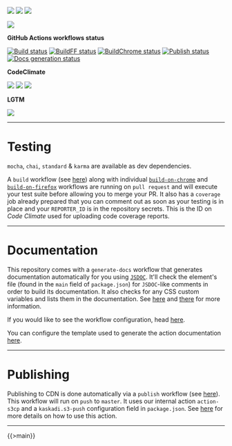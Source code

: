 ![](https://img.shields.io/github/package-json/v/kaskadi/template-kaskadi-element)
![](https://img.shields.io/badge/code--style-standard-blue)
![](https://img.shields.io/github/license/kaskadi/template-kaskadi-element?color=blue)

[![](https://img.shields.io/badge/live-example-orange)](https://cdn.klimapartner.net/modules/%40kaskadi/template-kaskadi-element/example/index.html)

**GitHub Actions workflows status**

[![Build status](https://img.shields.io/github/workflow/status/kaskadi/template-kaskadi-element/build?label=build&logo=mocha)](https://github.com/kaskadi/template-kaskadi-element/actions?query=workflow%3Abuild)
[![BuildFF status](https://img.shields.io/github/workflow/status/kaskadi/template-kaskadi-element/build-on-firefox?label=firefox&logo=Mozilla%20Firefox&logoColor=white)](https://github.com/kaskadi/template-kaskadi-element/actions?query=workflow%3Abuild-on-firefox)
[![BuildChrome status](https://img.shields.io/github/workflow/status/kaskadi/template-kaskadi-element/build-on-chrome?label=chrome&logo=Google%20Chrome&logoColor=white)](https://github.com/kaskadi/template-kaskadi-element/actions?query=workflow%3Abuild-on-chrome)
[![Publish status](https://img.shields.io/github/workflow/status/kaskadi/template-kaskadi-element/publish?label=publish&logo=Amazon%20AWS)](https://github.com/kaskadi/template-kaskadi-element/actions?query=workflow%3Apublish)
[![Docs generation status](https://img.shields.io/github/workflow/status/kaskadi/template-kaskadi-element/generate-docs?label=docs&logo=read-the-docs)](https://github.com/kaskadi/template-kaskadi-element/actions?query=workflow%3Agenerate-docs)

**CodeClimate**

[![](https://img.shields.io/codeclimate/maintainability/kaskadi/template-kaskadi-element?label=maintainability&logo=Code%20Climate)](https://codeclimate.com/github/kaskadi/template-kaskadi-element)
[![](https://img.shields.io/codeclimate/tech-debt/kaskadi/template-kaskadi-element?label=technical%20debt&logo=Code%20Climate)](https://codeclimate.com/github/kaskadi/template-kaskadi-element)
[![](https://img.shields.io/codeclimate/coverage/kaskadi/template-kaskadi-element?label=test%20coverage&logo=Code%20Climate)](https://codeclimate.com/github/kaskadi/template-kaskadi-element)

**LGTM**

[![](https://img.shields.io/lgtm/grade/javascript/github/kaskadi/template-kaskadi-element?label=code%20quality&logo=LGTM)](https://lgtm.com/projects/g/kaskadi/template-kaskadi-element/?mode=list&logo=LGTM)

<!-- You can add badges inside of this section if you'd like -->

****

# Testing

`mocha`, `chai`, `standard` & `karma` are available as dev dependencies.

A `build` workflow (see [here](./.github/workflows/build.yml)) along with individual [`build-on-chrome`](./.github/workflows/buildChrome.yml) and [`build-on-firefox`](./.github/workflows/buildFF.yml) workflows are running on `pull request` and will execute your test suite before allowing you to merge your PR. It also has a `coverage` job already prepared that you can comment out as soon as your testing is in place and your `REPORTER_ID` is in the repository secrets. This is the ID on _Code Climate_ used for uploading code coverage reports.

****

# Documentation

This repository comes with a `generate-docs` workflow that generates documentation automatically for you using [`JSDOC`](https://jsdoc.app/). It'll check the element's file (found in the `main` field of `package.json`) for `JSDOC`-like comments in order to build its documentation. It also checks for any CSS custom variables and lists them in the documentation. See [here](https://github.com/kaskadi/action-generate-docs) and [there](./serverless.yml) for more information.

If you would like to see the workflow configuration, head [here](./.github/workflows/generate-docs.yml).

You can configure the template used to generate the action documentation [here](./docs/template.md).

****

# Publishing

Publishing to CDN is done automatically via a `publish` workflow (see [here](./.github/workflows/publish.yml)). This workflow will run on `push` to `master`. It uses our internal action `action-s3cp` and a `kaskadi.s3-push` configuration field in `package.json`. See [here](https://github.com/kaskadi/action-s3cp) for more details on how to use this action.

****

<!-- automatically generated documentation will be placed in here -->
{{>main}}
<!-- automatically generated documentation will be placed in here -->

<!-- You can customize this template as you'd like! -->
